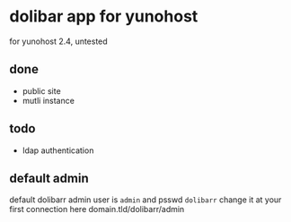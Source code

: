 dolibar app for yunohost
==============================

for yunohost 2.4, untested

## done
- public site
- mutli instance

## todo
- ldap authentication

## default admin
default dolibarr admin user is ```admin``` and psswd ```dolibarr```
change it at your first connection here domain.tld/dolibarr/admin
